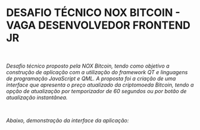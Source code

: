 # DESAFIO TÉCNICO NOX BITCOIN - VAGA DESENVOLVEDOR FRONTEND JR
<br>


<p><i>Desafio técnico proposto pela NOX Bitcoin, tendo como objetivo a construção de aplicação com a utilização do framework QT e linguagens de programação JavaScript e QML. A proposta foi a criação de uma interface que apresenta o preço atualizado da criptomoeda Bitcoin, tendo a opção de atualização por temporizador de 60 segundos ou por botão de atualização instantânea. </i></p>
<br>
<p><i>Abaixo, demonstração da interface da aplicação: </p></i>


